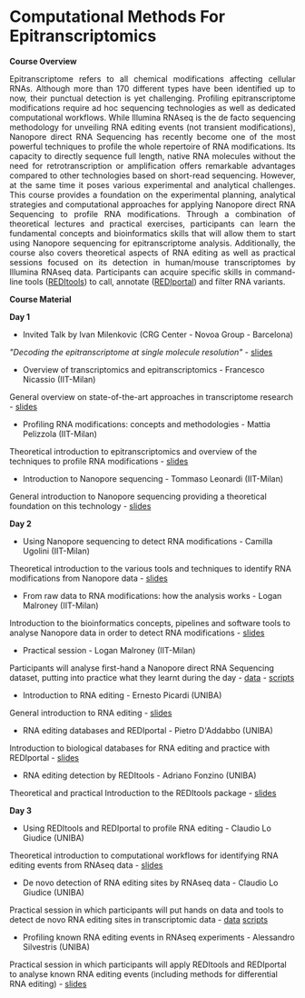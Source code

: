 # Computational Methods For Epitranscriptomics

<b>Course Overview</b>

<p align="justify">Epitranscriptome refers to all chemical modifications affecting cellular RNAs. Although more than 170 different types have been identified up to now, their punctual detection is yet  challenging. Profiling epitranscriptome modifications require ad hoc sequencing technologies as well as dedicated computational workflows. While Illumina RNAseq is the de facto  sequencing methodology for unveiling RNA editing events (not transient modifications), Nanopore direct RNA Sequencing has recently become one of the most powerful techniques to profile the whole repertoire of RNA modifications. Its capacity to directly sequence full length, native RNA molecules without the need for retrotranscription or amplification offers  remarkable advantages compared to other technologies based on short-read sequencing.  However, at the same time it poses various experimental and analytical challenges. 
This course provides a foundation on the experimental planning, analytical strategies and computational approaches for applying Nanopore direct RNA Sequencing to profile RNA  modifications. Through a combination of theoretical lectures and practical exercises, participants can learn the fundamental concepts and bioinformatics skills that will allow them  to start using Nanopore sequencing for epitranscriptome analysis. Additionally, the course also covers theoretical aspects of RNA editing as well as practical sessions focused on its  detection in human/mouse transcriptomes by Illumina RNAseq data. Participants can acquire specific skills in command-line tools (<a href="https://github.com/BioinfoUNIBA/REDItools">REDItools</a>) to call, annotate (<a href="http://srv00.recas.ba.infn.it/atlas/index.html">REDIportal</a>) and filter RNA  variants.</p>

<b>Course Material</b>

<b>Day 1</b>

- Invited Talk by Ivan Milenkovic (CRG Center - Novoa Group - Barcelona)

<i>"Decoding the epitranscriptome at single molecule resolution"</i> - <a href="https://github.com/ELIXIR-IIB-training/computational_methods_for_epitrascriptomics/blob/main/day1/Ivan_EvaMariaNovoa_ELIXIR.pdf">slides</a>

- Overview of transcriptomics and epitranscriptomics - Francesco Nicassio (IIT-Milan)

General overview on state-of-the-art approaches in transcriptome research - <a href="https://github.com/ELIXIR-IIB-training/computational_methods_for_epitrascriptomics/blob/main/day1/ELIXIR_course_Nicassio_Trancriptomics.pdf">slides</a>

- Profiling RNA modifications: concepts and methodologies - Mattia Pelizzola (IIT-Milan)

Theoretical introduction to epitranscriptomics and overview of the techniques to profile RNA modifications - <a href="https://github.com/ELIXIR-IIB-training/computational_methods_for_epitrascriptomics/blob/main/day1/RNAmod_methods_ELIXIR-1.pdf">slides</a>

- Introduction to Nanopore sequencing - Tommaso Leonardi (IIT-Milan)

General introduction to Nanopore sequencing providing a theoretical foundation on this technology - <a href="https://github.com/ELIXIR-IIB-training/computational_methods_for_epitrascriptomics/blob/main/day1/ELIXIR_course_Leonardi_Nanopore_Theory.pdf">slides</a>

<b>Day 2</b>

- Using Nanopore sequencing to detect RNA modifications - Camilla Ugolini  (IIT-Milan)

Theoretical introduction to the various tools and techniques to identify RNA modifications from Nanopore data - <a href="https://github.com/ELIXIR-IIB-training/computational_methods_for_epitrascriptomics/blob/main/day2/ELIXIR_course_Ugolini_Nanopore_analysis.pdf">slides</a>

- From raw data to RNA modifications: how the analysis works - Logan Malroney (IIT-Milan)

Introduction to the bioinformatics concepts, pipelines and software tools to analyse Nanopore data in order to detect RNA modifications - <a href="https://github.com/ELIXIR-IIB-training/computational_methods_for_epitrascriptomics/blob/main/day2/ELIXIR_course_Mulroney_%20Nanopore%20sequencing%20to%20detect%20RNA%20modifications.pdf">slides</a>

- Practical session - Logan Malroney (IIT-Milan)

Participants will analyse first-hand a Nanopore direct RNA Sequencing dataset, putting into practice what they learnt during the day - <a href="">data</a> - <a href="day2/scripts">scripts</a> 

- Introduction to RNA editing - Ernesto Picardi (UNIBA) 

General introduction to RNA editing - <a href="https://github.com/ELIXIR-IIB-training/computational_methods_for_epitrascriptomics/blob/main/day2/training-course-27-04-2023_picardi.pdf">slides</a>  

- RNA editing databases and REDIportal - Pietro D'Addabbo (UNIBA)

Introduction to biological databases for RNA editing and practice with REDIportal - <a href="https://github.com/ELIXIR-IIB-training/computational_methods_for_epitrascriptomics/blob/main/day2/REDIportal.ppt.pdf">slides</a>

- RNA editing detection by REDItools - Adriano Fonzino (UNIBA)

Theoretical and practical Introduction to the REDItools package - <a href="https://github.com/ELIXIR-IIB-training/computational_methods_for_epitrascriptomics/blob/main/day2/Epitransctiptomic_27_04_2023.pdf.PDF">slides</a> 

<b>Day 3</b>

- Using REDItools and REDIportal to profile RNA editing - Claudio Lo Giudice (UNIBA)

Theoretical introduction to computational workflows for identifying RNA editing events from  RNAseq data - <a href="day3/data/reditoolsdnarna.md">slides</a>

- De novo detection of RNA editing sites by RNAseq data - Claudio Lo Giudice (UNIBA)

Practical session in which participants will put hands on data and tools to detect de novo RNA editing sites in transcriptomic data - <a href="https://github.com/ELIXIR-IIB-training/computational_methods_for_epitrascriptomics/blob/main/day3/data/reditoolsdnarna.md">data</a> <a href="https://github.com/ELIXIR-IIB-training/computational_methods_for_epitrascriptomics/blob/main/day3/data/reditoolsdnarna2.md">scripts</a>
 
- Profiling known RNA editing events in RNAseq experiments - Alessandro Silvestris (UNIBA)

Practical session in which participants will apply REDItools and REDIportal to analyse known  RNA editing events (including methods for differential RNA editing) - <a href="https://github.com/ELIXIR-IIB-training/computational_methods_for_epitrascriptomics/blob/main/day3/elixir_epitranscriptomics.pdf">slides</a>


